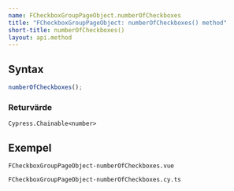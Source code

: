 ```yaml
---
name: FCheckboxGroupPageObject.numberOfCheckboxes
title: "FCheckboxGroupPageObject: numberOfCheckboxes() method"
short-title: numberOfCheckboxes()
layout: api.method
---
```


## Syntax

```ts nocompile nolint
numberOfCheckboxes();
```

### Returvärde

`Cypress.Chainable<number>`

## Exempel

```import static
FCheckboxGroupPageObject-numberOfCheckboxes.vue
```

```import
FCheckboxGroupPageObject-numberOfCheckboxes.cy.ts
```
